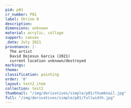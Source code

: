 ```yaml
---
pid: p01
cr_number: P01
label: Shrine 0
description: 
dimensions: unknown
material: acrylic, collage
support: canvas
_date: July 2021
provenance: |-
  The artist
  David Dejesus Garcia (2021)
  current location unknown/destroyed
markings: 
theme: 
classification: painting
order: '0'
layout: test2_item
collection: test2
thumbnail: "/img/derivatives/simple/p01/thumbnail.jpg"
full: "/img/derivatives/simple/p01/fullwidth.jpg"
---
```

